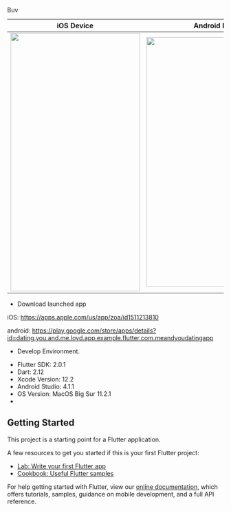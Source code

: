 <a href="https://www.buymeacoffee.com/loydkim" target="_blank"><img src="https://cdn.buymeacoffee.com/buttons/v2/default-yellow.png" alt="Buy Me A Coffee" style="height: 14px !important;width: 40px !important;" ></a>

| iOS Device  | Android Device |
| ------------- | ------------- |
| <img src="https://github.com/loydkim/Dating_App_Main/blob/main/promo_ios.gif" width="300" height="600">  | <img src="https://github.com/loydkim/Dating_App_Main/blob/main/promo_android_small.gif" width="340" height="580">  |

* Download launched app

iOS: https://apps.apple.com/us/app/zoa/id1511213810

android: https://play.google.com/store/apps/details?id=dating.you.and.me.loyd.app.example.flutter.com.meandyoudatingapp

* Develop Environment.

- Flutter SDK: 2.0.1
- Dart: 2.12
- Xcode Version: 12.2
- Android Studio: 4.1.1
- OS Version: MacOS Big Sur 11.2.1
- 
## Getting Started

This project is a starting point for a Flutter application.

A few resources to get you started if this is your first Flutter project:

- [Lab: Write your first Flutter app](https://flutter.dev/docs/get-started/codelab)
- [Cookbook: Useful Flutter samples](https://flutter.dev/docs/cookbook)

For help getting started with Flutter, view our
[online documentation](https://flutter.dev/docs), which offers tutorials,
samples, guidance on mobile development, and a full API reference.
